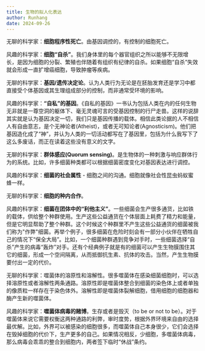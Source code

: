 ```yaml
---
title: 生物的拟人化表达
author: Runhang
date: 2024-09-26
---
```



无聊的科学家：**细胞程序性死亡**。由基因调控的，有控制的细胞死亡。

风趣的科学家：**细胞“自杀”**。我们身体里的每个器官组织之所以能够不无限增长，是因为细胞的分裂、繁殖也伴随着有组织有纪律的自杀。如果细胞“自杀”失效就会形成一直扩增癌细胞，导致肿瘤等疾病。


无聊的科学家：**基因/遗传决定论**。认为人类行为无论是在胚胎发育还是学习中都直接受个体基因或其生理组成部分的控制，而非通常受环境的影响。

风趣的科学家：**“自私”的基因**。《自私的基因》一书认为包括人类在内的任何生物无非就是一尊空洞的躯体下、毫无灵魂可言的受基因控制的行尸走兽。这样的说辞其实就是认为基因决定一切，我们只是基因传播的载体。相信此类论据的人不相信人有自由意志，是个无神论者(Atheist)，或者无可知论者(Agnosticism)。他们把基因造化成了“神”，并认为人类的一切活动都写在了基因里，包括为什么我写下了这么多废话，而正在读着这些没有意义的文字。



无聊的科学家：**群体感应(Quorum sensing)**。是生物体的一种刺激与响应群体行为的系统。比如，许多细菌种类都可以根据细菌密度变化对基因表达进行调控。

风趣的科学家：**细菌的社会属性** - 细胞之间的沟通。细胞就像社会性昆虫蚂蚁蜜蜂一样。


无聊的科学家：**细胞的种内合作**。

风趣的科学家：**细菌在团体中的“利他主义”**。一些细菌会生产很多通货，比如铁的载体，供给整个种群使用。生产这些公益通货在个体层面上耗费了精力和能量，但是它明显帮助了整个种群。这个时候这个种群里不产生这些公益通货的细菌被我们称为"作弊"细菌。再举个例子，很多细菌在危险时刻会有一部分小伙伴在牺牲自己的情况下“保全大局”。比如，一个细菌种群遇到竞争对手时，一些细菌选择“自杀”产生的病毒“轰炸”对手。还有个经典例子就是有的细菌可以产生生物膜围住其它的细菌，形成一个空间隔离，从而抵御抗生素、抗体的攻击。当然，产生生物膜要付出一定的代价。


无聊的科学家：噬菌体的溶原性和溶解性。很多噬菌体在感染细菌细胞时，可以选择溶原性或者溶解性两条通路。溶原性即是噬菌体整合到细菌的染色体上或者单独的像质粒一样存在于染色体外。溶解性即是噬菌体裂解细胞，借用细胞的细胞器和酶产生新的噬菌体。

风趣的科学家：**噬菌体病毒的赌博**。生存或者是毁灭（to be or not to be）。对于噬菌体来说它需要权衡这两种通路的利弊，审时度势，根据外界环境来自由的选择最优解。比如，外界可以被感染的细胞很多，而噬菌体自己本身很少，它们会选择在毁掉细胞的代价下，生产更多的自己。如果情况相反，少细胞，多噬菌体病毒，那么病毒会乖乖的整合到细胞内，两者签下临时“休战”条约。

